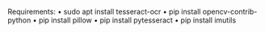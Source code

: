 Requirements:
• sudo apt install tesseract-ocr
• pip install opencv-contrib-python
• pip install pillow
• pip install pytesseract
• pip install imutils
